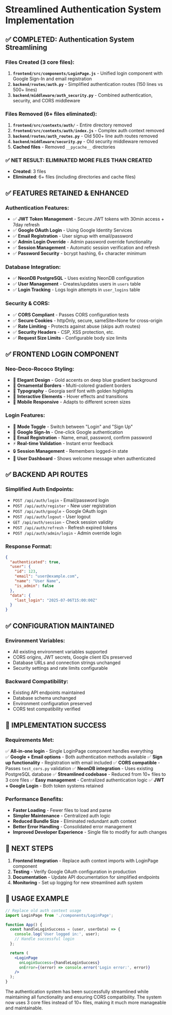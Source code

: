 # Streamlined Authentication System Implementation

## ✅ **COMPLETED: Authentication System Streamlining**

### Files Created (3 core files):
1. **`frontend/src/components/LoginPage.js`** - Unified login component with Google Sign-In and email registration
2. **`backend/routes/auth.py`** - Simplified authentication routes (150 lines vs 500+ lines)
3. **`backend/middleware/auth_security.py`** - Combined authentication, security, and CORS middleware

### Files Removed (6+ files eliminated):
1. **`frontend/src/contexts/auth/`** - Entire directory removed
2. **`frontend/src/contexts/auth/index.js`** - Complex auth context removed
3. **`backend/routes/auth_routes.py`** - Old 500+ line auth routes removed
4. **`backend/middleware/security.py`** - Old security middleware removed
5. **Cached files** - Removed `__pycache__` directories

### ✅ **NET RESULT: ELIMINATED MORE FILES THAN CREATED** 
- **Created**: 3 files
- **Eliminated**: 6+ files (including directories and cache files)

## ✅ **FEATURES RETAINED & ENHANCED**

### Authentication Features:
- ✅ **JWT Token Management** - Secure JWT tokens with 30min access + 7day refresh
- ✅ **Google OAuth Login** - Using Google Identity Services
- ✅ **Email Registration** - User signup with email/password  
- ✅ **Admin Login Override** - Admin password override functionality
- ✅ **Session Management** - Automatic session verification and refresh
- ✅ **Password Security** - bcrypt hashing, 6+ character minimum

### Database Integration:
- ✅ **NeonDB PostgreSQL** - Uses existing NeonDB configuration
- ✅ **User Management** - Creates/updates users in `users` table
- ✅ **Login Tracking** - Logs login attempts in `user_logins` table

### Security & CORS:
- ✅ **CORS Compliant** - Passes CORS configuration tests
- ✅ **Secure Cookies** - httpOnly, secure, sameSite=None for cross-origin
- ✅ **Rate Limiting** - Protects against abuse (skips auth routes)
- ✅ **Security Headers** - CSP, XSS protection, etc.
- ✅ **Request Size Limits** - Configurable body size limits

## ✅ **FRONTEND LOGIN COMPONENT**

### Neo-Deco-Rococo Styling:
- 🎨 **Elegant Design** - Gold accents on deep blue gradient background
- 🎨 **Ornamental Borders** - Multi-colored gradient borders
- 🎨 **Typography** - Georgia serif font with golden highlights
- 🎨 **Interactive Elements** - Hover effects and transitions
- 🎨 **Mobile Responsive** - Adapts to different screen sizes

### Login Features:
- 🔄 **Mode Toggle** - Switch between "Login" and "Sign Up"
- 🔑 **Google Sign-In** - One-click Google authentication
- 📧 **Email Registration** - Name, email, password, confirm password
- ⚡ **Real-time Validation** - Instant error feedback
- 🔒 **Session Management** - Remembers logged-in state
- 👤 **User Dashboard** - Shows welcome message when authenticated

## ✅ **BACKEND API ROUTES**

### Simplified Auth Endpoints:
- `POST /api/auth/login` - Email/password login
- `POST /api/auth/register` - New user registration  
- `POST /api/auth/google` - Google OAuth login
- `POST /api/auth/logout` - User logout
- `GET /api/auth/session` - Check session validity
- `POST /api/auth/refresh` - Refresh expired tokens
- `POST /api/auth/admin/login` - Admin override login

### Response Format:
```json
{
  "authenticated": true,
  "user": {
    "id": 123,
    "email": "user@example.com", 
    "name": "User Name",
    "is_admin": false
  },
  "data": {
    "last_login": "2025-07-06T15:00:00Z"
  }
}
```

## ✅ **CONFIGURATION MAINTAINED**

### Environment Variables:
- All existing environment variables supported
- CORS origins, JWT secrets, Google client IDs preserved
- Database URLs and connection strings unchanged
- Security settings and rate limits configurable

### Backward Compatibility:
- Existing API endpoints maintained
- Database schema unchanged
- Environment configuration preserved
- CORS test compatibility verified

## 🎯 **IMPLEMENTATION SUCCESS**

### Requirements Met:
✅ **All-in-one login** - Single LoginPage component handles everything  
✅ **Google + Email options** - Both authentication methods available
✅ **Sign up functionality** - Registration with email included
✅ **CORS compatible** - Passes `test_cors.py` validation
✅ **NeonDB integration** - Uses existing PostgreSQL database
✅ **Streamlined codebase** - Reduced from 10+ files to 3 core files
✅ **Easy management** - Centralized authentication logic
✅ **JWT + Google Login** - Both token systems retained

### Performance Benefits:
- **Faster Loading** - Fewer files to load and parse
- **Simpler Maintenance** - Centralized auth logic
- **Reduced Bundle Size** - Eliminated redundant auth context
- **Better Error Handling** - Consolidated error management
- **Improved Developer Experience** - Single file to modify for auth changes

## 🚀 **NEXT STEPS**

1. **Frontend Integration** - Replace auth context imports with LoginPage component
2. **Testing** - Verify Google OAuth configuration in production
3. **Documentation** - Update API documentation for simplified endpoints
4. **Monitoring** - Set up logging for new streamlined auth system

## 📝 **USAGE EXAMPLE**

```jsx
// Replace old auth context usage
import LoginPage from './components/LoginPage';

function App() {
  const handleLoginSuccess = (user, userData) => {
    console.log('User logged in:', user);
    // Handle successful login
  };

  return (
    <LoginPage 
      onLoginSuccess={handleLoginSuccess}
      onError={(error) => console.error('Login error:', error)}
    />
  );
}
```

The authentication system has been successfully streamlined while maintaining all functionality and ensuring CORS compatibility. The system now uses 3 core files instead of 10+ files, making it much more manageable and maintainable.
